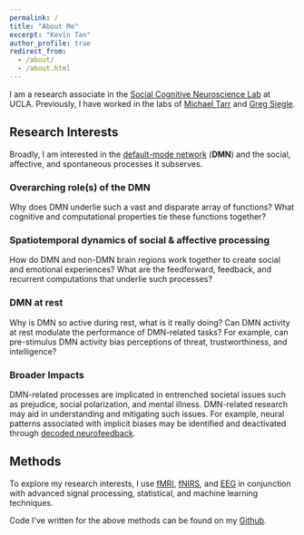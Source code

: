 ```yaml
---
permalink: /
title: "About Me"
excerpt: "Kevin Tan"
author_profile: true
redirect_from: 
  - /about/
  - /about.html
---
```

I am a research associate in the [Social Cognitive Neuroscience Lab](http://www.scn.ucla.edu) at UCLA. Previously, I have worked in the labs of [Michael Tarr](http://tarrlab.org) and [Greg Siegle](http://www.wpic.pitt.edu/research/pican/).

Research Interests
------
Broadly, I am interested in the [default-mode network](https://en.wikipedia.org/wiki/Default_mode_network) (**DMN**) and the social, affective, and spontaneous processes it subserves. 

### Overarching role(s) of the DMN
Why does DMN underlie such a vast and disparate array of functions? What cognitive and computational properties tie these functions together?

### Spatiotemporal dynamics of social & affective processing
How do DMN and non-DMN brain regions work together to create social and emotional experiences? What are the feedforward, feedback, and recurrent computations that underlie such processes?

### DMN at rest
Why is DMN so active during rest, what is it really doing? Can DMN activity at rest modulate the performance of DMN-related tasks? For example, can pre-stimulus DMN activity bias perceptions of threat, trustworthiness, and intelligence?

### Broader Impacts
DMN-related processes are implicated in entrenched societal issues such as prejudice, social polarization, and mental illness. DMN-related research may aid in understanding and mitigating such issues. For example, neural patterns associated with implicit biases may be identified and deactivated through [decoded neurofeedback](https://en.wikipedia.org/wiki/Decoded_neurofeedback). 

Methods
------
To explore my research interests, I use [fMRI](https://en.wikipedia.org/wiki/Functional_magnetic_resonance_imaging), [fNIRS](https://en.wikipedia.org/wiki/Functional_near-infrared_spectroscopy), and [EEG](https://en.wikipedia.org/wiki/Electroencephalography) in conjunction with advanced signal processing, statistical, and machine learning techniques.

Code I've written for the above methods can be found on my [Github](https://github.com/kevmtan).